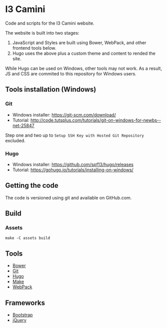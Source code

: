 I3 Camini
=========
Code and scripts for the I3 Camini website.

The website is built into two stages:

  1. JavaScript and Styles are built using Bower, WebPack,
     and other frontend tools below.
  2. Hugo uses the above plus a custom theme and content to rended the site.

While Hugo can be used on Windows, other tools may not work.
As a result, JS and CSS are commited to this repository for Windows users.


Tools installation (Windows)
----------------------------
### Git

  * Windows installer: https://git-scm.com/download/
  * Tutorial: http://code.tutsplus.com/tutorials/git-on-windows-for-newbs--net-25847

Step one and two up to `Setup SSH Key with Hosted Git Repository` excluded.


### Hugo

  * Windows installer: https://github.com/spf13/hugo/releases
  * Tutorial: https://gohugo.io/tutorials/installing-on-windows/


Getting the code
----------------
The code is versioned using git and available on GitHub.com.


Build
-----
### Assets
`make -C assets build`


Tools
-----

  * [Bower](http://webpack.github.io/)
  * [Git](https://git-scm.com/)
  * [Hugo](https://gohugo.io/)
  * [Make](https://www.gnu.org/software/make/)
  * [WebPack](http://webpack.github.io/)


Frameworks
----------

  * [Bootstrap](http://getbootstrap.com/)
  * [jQuery](https://jquery.com/)
